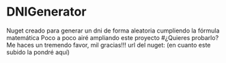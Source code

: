 # DNIGenerator

Nuget creado para generar un dni de forma aleatoria cumpliendo la fórmula matemática
Poco a poco airé ampliando este proyecto
#¿Quieres probarlo?
Me haces un tremendo favor, mil gracias!!!
url del nuget: (en cuanto este subido la pondré aquí)
